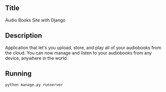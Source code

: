 ## Title
Audio Books Site with Django
## Description
Application that let's you upload, store, and play all of your audiobooks from the cloud. You can now manage and listen to your audiobooks from any device, anywhere in the world.
## Running
```
python manage.py runserver
```
